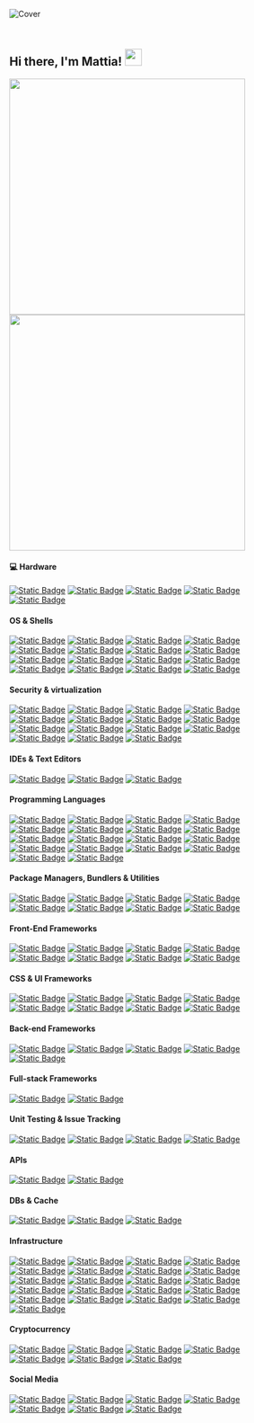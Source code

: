 ![Cover](https://miro.medium.com/v2/resize:fit:1358/0*eIhVp0KXrXSSHORN.gif)

## <br>Hi there, I'm Mattia! <img src="https://user-images.githubusercontent.com/42378118/110234147-e3259600-7f4e-11eb-95be-0c4047144dea.gif" width="30"><br>

<a href="#">
  <img src="https://github-readme-stats.vercel.app/api?username=btcleet&show_icons=true&count_private=true&hide_border=true&theme=github_dark" width="420" />
</a>
<a href="#">
  <img src="https://github-readme-stats.vercel.app/api/top-langs?username=btcleet&layout=compact&langs_count=8&hide_border=true&theme=github_dark" width="420" />
</a>

#### 💻 Hardware

[![Static Badge](https://img.shields.io/badge/-MacBook%20Pro-000000?style=for-the-badge&logo=apple&logoColor=%23FFFFFF)](#)
[![Static Badge](https://img.shields.io/badge/-Raspberry%20Pi-C7053D?style=for-the-badge&logo=raspberrypi&logoColor=%23FFFFFF)](#)
[![Static Badge](https://img.shields.io/badge/-Intel-0068B5?style=for-the-badge&logo=intel&logoColor=%23ffffff)](#)
[![Static Badge](https://img.shields.io/badge/-arm-0091BD?style=for-the-badge&logo=arm&logoColor=%23ffffff)](#)
[![Static Badge](https://img.shields.io/badge/-Risc--V-0A3799?style=for-the-badge&logo=riscv&logoColor=%23ffffff)](#)

#### OS & Shells

[![Static Badge](https://img.shields.io/badge/-macOS-000000?style=for-the-badge&logo=apple&logoColor=%23FFFFFF)](#)
[![Static Badge](https://img.shields.io/badge/-Linux-FCC624?style=for-the-badge&logo=linux&logoColor=%23000000)](#)
[![Static Badge](https://img.shields.io/badge/-ZSH-F15A24?style=for-the-badge&logo=zsh&logoColor=FFFFFF)](#)
[![Static Badge](https://img.shields.io/badge/-Bash-4EAA25?style=for-the-badge&logo=gnubash&logoColor=FFFFFF)](#)
[![Static Badge](https://img.shields.io/badge/-iTerm-000000?style=for-the-badge&logo=iterm2&logoColor=FFFFFF)](#)
[![Static Badge](https://img.shields.io/badge/-Debian-D70A53?style=for-the-badge&logo=debian&logoColor=%23ffffff)](#)
[![Static Badge](https://img.shields.io/badge/-Ubuntu-DD4814?style=for-the-badge&logo=ubuntu&logoColor=%23ffffff)](#)
[![Static Badge](https://img.shields.io/badge/-Fedora-0B57A4?style=for-the-badge&logo=fedora&logoColor=%23ffffff)](#)
[![Static Badge](https://img.shields.io/badge/-Rocky-1BB981?style=for-the-badge&logo=rockylinux&logoColor=%23ffffff)](#)
[![Static Badge](https://img.shields.io/badge/-Red%20Hat-EE0000?style=for-the-badge&logo=redhat&logoColor=%23ffffff)](#)
[![Static Badge](https://img.shields.io/badge/-Suse-73BA25?style=for-the-badge&logo=suse&logoColor=%23ffffff)](#)
[![Static Badge](https://img.shields.io/badge/-Arch-1793D1?style=for-the-badge&logo=archlinux&logoColor=%23ffffff)](#)
[![Static Badge](https://img.shields.io/badge/-OpenSuse-73BA25?style=for-the-badge&logo=opensuse&logoColor=%23ffffff)](#)
[![Static Badge](https://img.shields.io/badge/-Gentoo-54487A?style=for-the-badge&logo=gentoo&logoColor=%23ffffff)](#)
[![Static Badge](https://img.shields.io/badge/-Tails-56347C?style=for-the-badge&logo=tails&logoColor=FFFFFF)](#)
[![Static Badge](https://img.shields.io/badge/-Kali-557C94?style=for-the-badge&logo=kalilinux&logoColor=FFFFFF)](#)

#### Security & virtualization

[![Static Badge](https://img.shields.io/badge/-OWASP-000000?style=for-the-badge&logo=owasp&logoColor=FFFFFF)](#)
[![Static Badge](https://img.shields.io/badge/-PortSwigger-FF6633?style=for-the-badge&logo=portswigger&logoColor=FFFFFF)](#)
[![Static Badge](https://img.shields.io/badge/-Tor-7D4698?style=for-the-badge&logo=torproject&logoColor=FFFFFF)](#)
[![Static Badge](https://img.shields.io/badge/-VMware-607078?style=for-the-badge&logo=vmware&logoColor=FFFFFF)](#)
[![Static Badge](https://img.shields.io/badge/-Virtual%20Box-%23183A61?style=for-the-badge&logo=virtualbox&logoColor=FFFFFF)](#)
[![Static Badge](https://img.shields.io/badge/-OpenWRT-00B5E2?style=for-the-badge&logo=openwrt&logoColor=FFFFFF)](#)
[![Static Badge](https://img.shields.io/badge/-OpenVPN-EA7E20?style=for-the-badge&logo=openvpn&logoColor=FFFFFF)](#)
[![Static Badge](https://img.shields.io/badge/-OpenSSL-721412?style=for-the-badge&logo=openssl&logoColor=FFFFFF)](#)
[![Static Badge](https://img.shields.io/badge/-WireGuard-88171A?style=for-the-badge&logo=wireguard&logoColor=FFFFFF)](#)
[![Static Badge](https://img.shields.io/badge/-PiHole-96060C?style=for-the-badge&logo=pihole&logoColor=FFFFFF)](#)
[![Static Badge](https://img.shields.io/badge/-Proton-6D4AFF?style=for-the-badge&logo=proton&logoColor=FFFFFF)](#)
[![Static Badge](https://img.shields.io/badge/-Bitwarden-175DDC?style=for-the-badge&logo=bitwarden&logoColor=FFFFFF)](#)
[![Static Badge](https://img.shields.io/badge/-Docker-0DB7ED?style=for-the-badge&logo=docker&logoColor=FFFFFF)](#)
[![Static Badge](https://img.shields.io/badge/-Portainer-13BEF9?style=for-the-badge&logo=portainer&logoColor=FFFFFF)](#)
[![Static Badge](https://img.shields.io/badge/-Kubernetes-3970E4?style=for-the-badge&logo=kubernetes&logoColor=FFFFFF)](#)

#### IDEs & Text Editors

[![Static Badge](https://img.shields.io/badge/-Visual%20Studio%20Code-0078D7?style=for-the-badge&logo=visualstudiocode&logoColor=%23ffffff)](#)
[![Static Badge](https://img.shields.io/badge/-Sublime%20Text-FD911F?style=for-the-badge&logo=sublimetext&logoColor=%23ffffff)](#)
[![Static Badge](https://img.shields.io/badge/-Vim-0A9832?style=for-the-badge&logo=vim&logoColor=%23ffffff)](#)

#### Programming Languages

[![Static Badge](https://img.shields.io/badge/-HTML5-de4610?style=for-the-badge&logo=HTML5&logoColor=%23FFFFFF)](#)
[![Static Badge](https://img.shields.io/badge/-CSS3-264de4?style=for-the-badge&logo=CSS3&logoColor=%23FFFFFF)](#)
[![Static Badge](https://img.shields.io/badge/-Sass-c76396?style=for-the-badge&logo=sass&logoColor=FFFFFF)](#)
[![Static Badge](https://img.shields.io/badge/-Javascript-F0DB4F?style=for-the-badge&logo=javascript&logoColor=%23000)](#)
[![Static Badge](https://img.shields.io/badge/-Typescript-287ACB?style=for-the-badge&logo=typescript&logoColor=%23ffffff)](#)
[![Static Badge](https://img.shields.io/badge/-Node.JS-6CC24A?style=for-the-badge&logo=node.js&logoColor=%23FFFFFF)](#)
[![Static Badge](https://img.shields.io/badge/-Perl-39457E?style=for-the-badge&logo=perl&logoColor=FFFFFF)](#)
[![Static Badge](https://img.shields.io/badge/-Python-306998?style=for-the-badge&logo=Python&logoColor=%23FFFFFF)](#)
[![Static Badge](https://img.shields.io/badge/-Ruby-A91401?style=for-the-badge&logo=ruby&logoColor=%23FFFFFF)](#)
[![Static Badge](https://img.shields.io/badge/-Go-29BEB0?style=for-the-badge&logo=Go&logoColor=%23FFFFFF)](#)
[![Static Badge](https://img.shields.io/badge/-Erlang-A90533?style=for-the-badge&logo=erlang&logoColor=FFFFFF)](#)
[![Static Badge](https://img.shields.io/badge/-Elixir-4B275F?style=for-the-badge&logo=elixir&logoColor=FFFFFF)](#)
[![Static Badge](https://img.shields.io/badge/-Rust-B7410E?style=for-the-badge&logo=rust&logoColor=%23FFFFFF)](#)
[![Static Badge](https://img.shields.io/badge/-Markdown-005B96?style=for-the-badge&logo=markdown&logoColor=%23FFFFFF)](#)
[![Static Badge](https://img.shields.io/badge/-WebAssembly-624DE9?style=for-the-badge&logo=webassembly&logoColor=%23FFFFFF)](#)
[![Static Badge](https://img.shields.io/badge/-Solidity-303135?style=for-the-badge&logo=solidity&logoColor=%23FFFFFF)](#)
[![Static Badge](https://img.shields.io/badge/-TOML-9C4121?style=for-the-badge&logo=toml&logoColor=FFFFFF)](#)
[![Static Badge](https://img.shields.io/badge/-YAML-CB171E?style=for-the-badge&logo=yaml&logoColor=FFFFFF)](#)

#### Package Managers, Bundlers & Utilities

[![Static Badge](https://img.shields.io/badge/-pnpm-F9AD01?style=for-the-badge&logo=pnpm&logoColor=FFFFFF)](#)
[![Static Badge](https://img.shields.io/badge/-Yarn-2C8EBB?style=for-the-badge&logo=yarn&logoColor=FFFFFF)](#)
[![Static Badge](https://img.shields.io/badge/-npm-c63332?style=for-the-badge&logo=npm&logoColor=FFFFFF)](#)
[![Static Badge](https://img.shields.io/badge/-PyPI-3775A9?style=for-the-badge&logo=pypi&logoColor=FFFFFF)](#)
[![Static Badge](https://img.shields.io/badge/-.env-ECD53F?style=for-the-badge&logo=dotenv&logoColor=000000)](#)
[![Static Badge](https://img.shields.io/badge/-ESLint-4B32C3?style=for-the-badge&logo=eslint&logoColor=FFFFFF)](#)
[![Static Badge](https://img.shields.io/badge/-SRG--SSR-AF001E?style=for-the-badge&logo=srgssr&logoColor=FFFFFF)](#)
[![Static Badge](https://img.shields.io/badge/-Turbo-5CD8E5?style=for-the-badge&logo=turbo&logoColor=000000)](#)

#### Front-End Frameworks

[![Static Badge](https://img.shields.io/badge/-React-20232A?style=for-the-badge&logo=react&logoColor=5FD5F4)](#)
[![Static Badge](https://img.shields.io/badge/-Redux-593c88?style=for-the-badge&logo=redux&logoColor=FFFFFF)](#)
[![Static Badge](https://img.shields.io/badge/-VITE-646CFF?style=for-the-badge&logo=vite&logoColor=FFFFFF)](#)
[![Static Badge](https://img.shields.io/badge/-Remix-000000?style=for-the-badge&logo=remix&logoColor=FFFFFF)](#)
[![Static Badge](https://img.shields.io/badge/-Astro-BC52EE?style=for-the-badge&logo=astro&logoColor=FFFFFF)](#)
[![Static Badge](https://img.shields.io/badge/-Nest.js-E0234E?style=for-the-badge&logo=nestjs&logoColor=FFFFFF)](#)
[![Static Badge](https://img.shields.io/badge/-Svelte-f43b00?style=for-the-badge&logo=svelte&logoColor=FFFFFF)](#)
[![Static Badge](https://img.shields.io/badge/-Vue.JS-42B883?style=for-the-badge&logo=vue.js&logoColor=FFFFFF)](#)

#### CSS & UI Frameworks

[![Static Badge](https://img.shields.io/badge/-TailwindCSS-06B6D4?style=for-the-badge&logo=tailwindcss&logoColor=FFFFFF)](#)
[![Static Badge](https://img.shields.io/badge/-TailwindUI-06B6D4?style=for-the-badge&logo=tailwindcss&logoColor=FFFFFF)](#)
[![Static Badge](https://img.shields.io/badge/-ChakraUI-319795?style=for-the-badge&logo=chakraui&logoColor=FFFFFF)](#)
[![Static Badge](https://img.shields.io/badge/-NextUI-000000?style=for-the-badge&logo=nextUI&logoColor=FFFFFF)](#)
[![Static Badge](https://img.shields.io/badge/-RadixUI-161618?style=for-the-badge&logo=radixui&logoColor=FFFFFF)](#)
[![Static Badge](https://img.shields.io/badge/-Shadcn%2FUI-000000?style=for-the-badge&logo=shadcnui&logoColor=FFFFFF)](#)
[![Static Badge](https://img.shields.io/badge/-MUI-007FFF?style=for-the-badge&logo=mui&logoColor=FFFFFF)](#)
[![Static Badge](https://img.shields.io/badge/-Bootstrap-7952B3?style=for-the-badge&logo=bootstrap&logoColor=FFFFFF)](#)

#### Back-end Frameworks

[![Static Badge](https://img.shields.io/badge/-Django-092e20?style=for-the-badge&logo=django&logoColor=FFFFFF)](#)
[![Static Badge](https://img.shields.io/badge/-Flask-41AEC4?style=for-the-badge&logo=flask&logoColor=FFFFFF)](#)
[![Static Badge](https://img.shields.io/badge/-Rails-CC0000?style=for-the-badge&logo=rubyonrails&logoColor=%23FFFFFF)](#)
[![Static Badge](https://img.shields.io/badge/-Gin-2A90D1?style=for-the-badge&logo=gin&logoColor=FFFFFF)](#)
[![Static Badge](https://img.shields.io/badge/-Phoenix-FD4F00?style=for-the-badge&logo=phoenixframework&logoColor=FFFFFF)](#)

#### Full-stack Frameworks

[![Static Badge](https://img.shields.io/badge/-Next.js-000000?style=for-the-badge&logo=next.js&logoColor=%23FFFFFF)](#)
[![Static Badge](https://img.shields.io/badge/-Nuxt.js-1DDC81?style=for-the-badge&logo=nuxt.js&logoColor=FFFFFF)](#)

#### Unit Testing & Issue Tracking

[![Static Badge](https://img.shields.io/badge/-Jest-C21325?style=for-the-badge&logo=jest&logoColor=FFFFFF)](#)
[![Static Badge](https://img.shields.io/badge/-Cypress-69D3A7?style=for-the-badge&logo=cypress&logoColor=FFFFFF)](#)
[![Static Badge](https://img.shields.io/badge/-Mocha-8D6748?style=for-the-badge&logo=mocha&logoColor=FFFFFF)](#)
[![Static Badge](https://img.shields.io/badge/-Sentry-362D59?style=for-the-badge&logo=sentry&logoColor=FFFFFF)](#)

#### APIs

[![Static Badge](https://img.shields.io/badge/-GraphQL-e535ab?style=for-the-badge&logo=graphql&logoColor=FFFFFF)](#)
[![Static Badge](https://img.shields.io/badge/-Postman-FF6C37?style=for-the-badge&logo=postman&logoColor=FFFFFF)](#)

#### DBs & Cache

[![Static Badge](https://img.shields.io/badge/-PostgreSQL-0064a5?style=for-the-badge&logo=postgresql&logoColor=FFFFFF)](#)
[![Static Badge](https://img.shields.io/badge/-MariaDB-073545?style=for-the-badge&logo=mariadb&logoColor=FFFFFF)](#)
[![Static Badge](https://img.shields.io/badge/-Redis-D82C20?style=for-the-badge&logo=redis&logoColor=FFFFFF)](#)

#### Infrastructure

[![Static Badge](https://img.shields.io/badge/-Vercel-000000?style=for-the-badge&logo=vercel&logoColor=FFFFFF)](#)
[![Static Badge](https://img.shields.io/badge/-Netlify-00C7B7?style=for-the-badge&logo=netlify&logoColor=FFFFFF)](#)
[![Static Badge](https://img.shields.io/badge/-Heroku-430098?style=for-the-badge&logo=heroku&logoColor=FFFFFF)](#)
[![Static Badge](https://img.shields.io/badge/-AWS-232F3E?style=for-the-badge&logo=amazonaws&logoColor=FFFFFF)](#)
[![Static Badge](https://img.shields.io/badge/-Google%20Cloud-4285F4?style=for-the-badge&logo=googlecloud&logoColor=FFFFFF)](#)
[![Static Badge](https://img.shields.io/badge/-Digital%20Ocean-0080FF?style=for-the-badge&logo=digitalocean&logoColor=FFFFFF)](#)
[![Static Badge](https://img.shields.io/badge/-Alibaba%20Cloud-FF6A00?style=for-the-badge&logo=alibabacloud&logoColor=FFFFFF)](#)
[![Static Badge](https://img.shields.io/badge/-IBM%20Cloud-1261FE?style=for-the-badge&logo=ibmcloud&logoColor=FFFFFF)](#)
[![Static Badge](https://img.shields.io/badge/-Cloudflare-F38020?style=for-the-badge&logo=cloudflare&logoColor=FFFFFF)](#)
[![Static Badge](https://img.shields.io/badge/-Git-F1502F?style=for-the-badge&logo=git&logoColor=FFFFFF)](#)
[![Static Badge](https://img.shields.io/badge/-GitHub-000000?style=for-the-badge&logo=github&logoColor=FFFFFF)](#)
[![Static Badge](https://img.shields.io/badge/-Ansible-EE0000?style=for-the-badge&logo=ansible&logoColor=FFFFFF)](#)
[![Static Badge](https://img.shields.io/badge/-Nginx-0B9539?style=for-the-badge&logo=nginx&logoColor=FFFFFF)](#)
[![Static Badge](https://img.shields.io/badge/-Nginx%20Proxy%20Manager-F15833?style=for-the-badge&logo=nginxproxymanager&logoColor=FFFFFF)](#)
[![Static Badge](https://img.shields.io/badge/-Envoy-D14A9B?style=for-the-badge&logo=envoyproxy&logoColor=FFFFFF)](#)
[![Static Badge](https://img.shields.io/badge/-Jenkins-D33834?style=for-the-badge&logo=jenkins&logoColor=FFFFFF)](#)
[![Static Badge](https://img.shields.io/badge/-Travis%20CI-3EAAAF?style=for-the-badge&logo=travisci&logoColor=FFFFFF)](#)
[![Static Badge](https://img.shields.io/badge/-Circle%20CI-343434?style=for-the-badge&logo=circleci&logoColor=FFFFFF)](#)
[![Static Badge](https://img.shields.io/badge/-Leetcode-FFA116?style=for-the-badge&logo=leetcode&logoColor=FFFFFF)](#)
[![Static Badge](https://img.shields.io/badge/-Trello-0052CC?style=for-the-badge&logo=trello&logoColor=FFFFFF)](#)
[![Static Badge](https://img.shields.io/badge/-GitBook-3884FF?style=for-the-badge&logo=gitbook&logoColor=FFFFFF)](#)

#### Cryptocurrency

[![Static Badge](https://img.shields.io/badge/-Bitcoin-F7931A?style=for-the-badge&logo=Bitcoin&logoColor=%23FFFFFF&color=F7931A)](#)
[![Static Badge](https://img.shields.io/badge/-Lightning-792EE5?style=for-the-badge&logo=lightning&logoColor=FFFFFF&)](#)
[![Static Badge](https://img.shields.io/badge/-Ethereum-37367B?style=for-the-badge&logo=ethereum&logoColor=FFFFFF)](#)
[![Static Badge](https://img.shields.io/badge/-Litecoin-325999?style=for-the-badge&logo=litecoin&logoColor=FFFFFF)](#)
[![Static Badge](https://img.shields.io/badge/-Monero-f46201?style=for-the-badge&logo=monero&logoColor=FFFFFF)](#)
[![Static Badge](https://img.shields.io/badge/-Zcash-%23edb226?style=for-the-badge&logo=zcash&logoColor=000000)](#)
[![Static Badge](https://img.shields.io/badge/-OpenZeppelin-4E5EE4?style=for-the-badge&logo=openzeppelin&logoColor=FFFFFF)](#)

#### Social Media

<a href="https://www.twitter.com/btcleet">![Static Badge](https://img.shields.io/badge/-X-000000?style=for-the-badge&logo=X&logoColor=%23FFFFFF&color=000000)</a>
<a href="https://www.linkedin.com/in/pntmtt">![Static Badge](https://img.shields.io/badge/-LinkedIn-0077B5?style=for-the-badge&logo=LinkedIn&logoColor=%23FFFFFF)</a>
<a href="https://www.crunchbase.com/person/mattia-pintus">![Static Badge](https://img.shields.io/badge/-Crunchbase-0288D1?style=for-the-badge&logo=crunchbase&logoColor=FFFFFF)</a>
<a href="https://www.calendly.com/pntmtt">![Static Badge](https://img.shields.io/badge/-Calendly-006BFF?style=for-the-badge&logo=calendly&logoColor=FFFFFF)</a>
<a href="https://www.discordapp.com/users/421275898344636416">![Static Badge](https://img.shields.io/badge/-Discord-7289DA?style=for-the-badge&logo=discord&logoColor=%23FFFFFF)</a>
<a href="https://t.me/btcleet">![Static Badge](https://img.shields.io/badge/-Telegram-229ED9?style=for-the-badge&logo=telegram&logoColor=%23FFFFFF)</a>
<a href="xmpp:btcleet@rogue.im">![Static Badge](https://img.shields.io/badge/-XMPP-050708?style=for-the-badge&logo=xmpp&logoColor=%23FFFFFF)</a>
